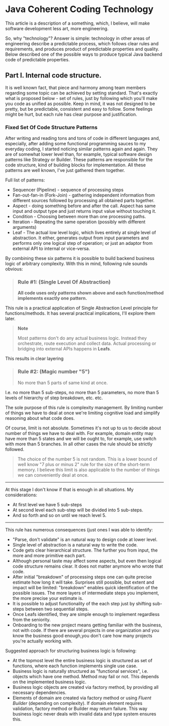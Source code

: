 # Java Coherent Coding Technology 

This article is a description of a something, which, I believe, will make software development less art, more engineering.

So, why "technology"? Answer is simple: technology in other areas of engineering describe a predictable process, which follows clear rules and requirements, and produces product of predictable properties and quality.
Below described one of the possible ways to produce typical Java backend code of predictable properties.

## Part I. Internal code structure.
It is well known fact, that piece and harmony among team members regarding some topic can be achieved by setting standard.
That's exactly what is proposed below - set of rules, just by following which you'll make you code as unified as possible.
Keep in mind, it was not designed to be pretty, but be predictable, consistent and easy to follow.
Some feelings might be hurt, but each rule has clear purpose and justification.

### Fixed Set Of Code Structure Patterns
After writing and reading tons and tons of code in different languages and, especially, after 
adding some functional programming sauces to my everyday coding, I started noticing similar 
patterns again and again. They are of somewhat lower level than, for example, typical 
software design patterns like Strategy or Builder. These patterns are responsible for the code structure, kind of 
building blocks for implementation. All these patterns are well known, I've just gathered them together.   

Full list of patterns:

- Sequencer (Pipeline) - sequence of processing steps
- Fan-out-fan-in (Fork-Join) - gathering independent information from different sources followed by processing all obtained parts together.
- Aspect - doing something before and after the call. Aspect has same input and output type and just returns input value without touching it.
- Condition - Choosing between more than one processing paths.
- Iteration - Repeating the same operation (possibly with different arguments)
- Leaf - The actual low level logic, which lives entirely at single level of abstraction. It either, generates output from input parameters and performs only one logical step of operation; or just an adaptor from external API to internal or vice-versa.

By combining these six patterns it is possible to build backend business logic of arbitrary complexity.
With this in mind, following rule sounds obvious:

> ### Rule **#1:** (Single Level Of Abstraction)
> **All code uses only patterns shown above and each function/method implements exactly one pattern.**

This rule is a practical application of Single Abstraction Level principle for functions/methods.
It has several practical implications, I'll explore them later.

> **Note**
> 
> Most patterns don't do any actual business logic. Instead they orchestrate, route execution and collect data. Actual processing or bridging into external APIs happens in **Leafs**.

This results in clear layering 

> ### Rule **#2:** (Magic number "5")
> No more than 5 parts of same kind at once. 

I.e. no more than 5 sub-steps, no more than 5 parameters, no more than 5 levels of hierarchy of step breakdown, etc. etc.

The sole purpose of this rule is complexity management. By limiting number of things we have to deal at once we're 
limiting cognitive load and simplify reasoning about what code does. 

Of course, limit is not absolute. Sometimes it's not up to us to decide about number of things we have to deal with. For example, domain entity may have more than 5 states and we
will be ought to, for example, use switch with more than 5 branches. In all other cases the rule should be strictly followed.

> The choice of the number 5 is not random. This is a lower bound of well know "7 plus or minus 2" rule for the size of the short-term memory.
> I believe this limit is also applicable to the number of things we can conveniently deal at once.

 
-------------------

At this stage I don't know if that is enough in all situations. My considerations:
- At first level we have 5 sub-steps
- At second level each sub-step will be divided into 5 sub-steps.
- And so forth and so on until we reach level 5.

-------------------

This rule has numerous consequences (just ones I was able to identify:

- "Parse, don't validate" is an natural way to design code at lower level.
- Single level of abstraction is a natural way to write the code.
- Code gets clear hierarchical structure. The further you from input, the more and more primitive each part.
- Although personal taste may affect some aspects, but even then logical code structure remains clear. It does not matter anymore who wrote that code.
- After initial "breakdown" of processing steps one can quite precise estimate how long it will take. Surprises still possible, but extent and impact will be limited: "breakdown" enables quick identification of the possible issues. The more layers of intermediate steps you implement, the more precise your estimate is.
- It is possible to adjust functionality of the each step just by shifting sub-steps between two sequential steps.
- Once Leafs identified, they are simple enough to implement regardless from the seniority.
- Onboarding to the new project means getting familiar with the business, not with code. If there are several projects in one organization and you know the business good enough,you don't care how many projects you're actually working with.

Suggested approach for structuring business logic is following:
- At the topmost level the entire business logic is structured as set of functions, where each function implements single use case.
- Business logic is naturally structured as "functional services", i.e. objects which have one method. Method may fail or not. This depends on the implemented business logic.
- Business logic objects are created via factory method, by providing all necessary dependencies.
- Elements of domain are created via factory method or using *Fluent Builder* (depending on complexity). If domain element requires validation, factory method or Builder may return failure. This way business logic never deals with invalid data and type system ensures this.
